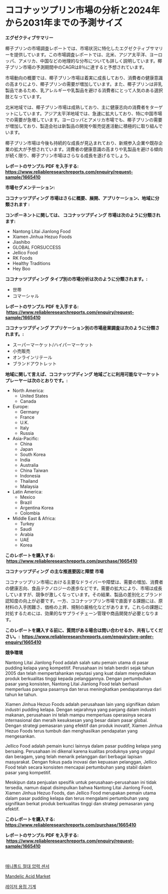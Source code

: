 <p><h1>ココナッツプリン市場の分析と2024年から2031年までの予測サイズ</h1></p><p><strong>エグゼクティブサマリー</strong></p>
<p><p>椰子プリンの市場調査レポートでは、市場状況に特化したエグゼクティブサマリーを提供しています。この市場調査レポートでは、北米、アジア太平洋、ヨーロッパ、アメリカ、中国などの地理的な分布についても詳しく説明しています。椰子プリン市場の予測期間中のCAGRは8％に達すると予想されています。</p><p>市場動向の概要では、椰子プリン市場は着実に成長しており、消費者の健康意識の高まりにより、椰子プリンの需要が増加しています。また、椰子プリンは非乳製品であるため、乳アレルギーや乳製品を避ける消費者にとって人気のある選択肢となっています。</p><p>北米地域では、椰子プリン市場は成熟しており、主に健康志向の消費者をターゲットにしています。アジア太平洋地域では、急速に拡大しており、特に中国市場での需要が急増しています。ヨーロッパとアメリカ市場でも、椰子プリンの需要が増加しており、製造会社は新製品の開発や販売促進活動に積極的に取り組んでいます。</p><p>椰子プリン市場は今後も持続的な成長が見込まれており、新規参入企業や既存企業の拡大が予想されています。消費者の健康意識の高まりや乳製品を避ける傾向が続く限り、椰子プリン市場はさらなる成長を遂げるでしょう。</p></p>
<p><strong>レポートのサンプル PDF を入手する: <a href="https://www.reliableresearchreports.com/enquiry/request-sample/1665410">https://www.reliableresearchreports.com/enquiry/request-sample/1665410</a></strong></p>
<p><strong>市場セグメンテーション:</strong></p>
<p><strong> ココナッツプディング 市場はさらに概要、展開、アプリケーション、地域に分類されます :</strong></p>
<p><strong>コンポーネントに関しては、 ココナッツプディング 市場は次のように分類されます: &nbsp;</strong></p>
<p><ul><li>Nantong Litai Jianlong Food</li><li>Xiamen Jinhua Hezuo Foods</li><li>Jiashibo</li><li>GLOBAL FORSUCCESS</li><li>Jellico Food</li><li>RK Foods</li><li>Healthy Traditions</li><li>Hey Boo</li></ul></p>
<p><strong> ココナッツプディング タイプ別の市場分析は次のように分類されます。:</strong></p>
<p><ul><li>世帯</li><li>コマーシャル</li></ul></p>
<p><strong>レポートのサンプル PDF を入手する: &nbsp;<a href="https://www.reliableresearchreports.com/enquiry/request-sample/1665410">https://www.reliableresearchreports.com/enquiry/request-sample/1665410</a></strong></p>
<p><strong> ココナッツプディング アプリケーション別の市場産業調査は次のように分類されます。:</strong></p>
<p><ul><li>スーパーマーケット/ハイパーマーケット</li><li>小売販売</li><li>オンラインリテール</li><li>ブランドアウトレット</li></ul></p>
<p><strong>地域に関して言えば、ココナッツプディング 地域ごとに利用可能なマーケットプレーヤーは次のとおりです。:</strong></p>
<p><ul>
    <li>
        North America:
        <ul>
            <li>United States</li>
            <li>Canada</li>
        </ul>
    </li>
    <li>
        Europe:
        <ul>
            <li>Germany</li>
            <li>France</li>
            <li>U.K.</li>
            <li>Italy</li>
            <li>Russia</li>
        </ul>
    </li>
    <li>
        Asia-Pacific:
        <ul>
            <li>China</li>
            <li>Japan</li>
            <li>South Korea</li>
            <li>India</li>
            <li>Australia</li>
            <li>China Taiwan</li>
            <li>Indonesia</li>
            <li>Thailand</li>
            <li>Malaysia</li>
        </ul>
    </li>
    <li>
        Latin America:
        <ul>
            <li>Mexico</li>
            <li>Brazil</li>
            <li>Argentina Korea</li>
            <li>Colombia</li>
        </ul>
    </li>
    <li>
        Middle East & Africa:
        <ul>
            <li>Turkey</li>
            <li>Saudi</li>
            <li>Arabia</li>
            <li>UAE</li>
            <li>Korea</li>
        </ul>
    </li>
    </ul></p>
<p><strong>このレポートを購入する: &nbsp;<a href="https://www.reliableresearchreports.com/purchase/1665410">https://www.reliableresearchreports.com/purchase/1665410</a></strong></p>
<p><strong>ココナッツプディング の主な推進要因と障壁 市場</strong></p>
<p><p>ココナッツプリン市場における主要なドライバーや障壁は、需要の増加、消費者の健康志向、食品テクノロジーの進歩などです。需要の拡大により、市場は成長していますが、競争が激しくなっています。その結果、製品の差別化とブランド認知度の向上が必要です。一方、ココナッツプリン市場で直面する課題には、原材料の入手困難さ、価格の上昇、規制の厳格化などがあります。これらの課題に対処するためには、効果的なサプライチェーン管理や商品開発が必要となります。</p></p>
<p><strong>このレポートを購入する前に、質問がある場合は問い合わせるか、共有してください。:&nbsp; <a href="https://www.reliableresearchreports.com/enquiry/pre-order-enquiry/1665410">https://www.reliableresearchreports.com/enquiry/pre-order-enquiry/1665410</a></strong></p>
<p><strong>競争環境</strong></p>
<p><p>Nantong Litai Jianlong Food adalah salah satu pemain utama di pasar pudding kelapa yang kompetitif. Perusahaan ini telah berdiri sejak tahun 2005 dan telah mempertahankan reputasi yang kuat dalam menyediakan produk berkualitas tinggi kepada pelanggannya. Dengan pertumbuhan pasar yang konsisten, Nantong Litai Jianlong Food telah berhasil memperluas pangsa pasarnya dan terus meningkatkan pendapatannya dari tahun ke tahun.</p><p>Xiamen Jinhua Hezuo Foods adalah perusahaan lain yang signifikan dalam industri pudding kelapa. Dengan sejarahnya yang panjang dalam industri makanan, perusahaan ini telah mampu memperluas operasinya secara internasional dan meraih kesuksesan yang besar dalam pasar global. Dengan strategi pemasaran yang efektif dan produk inovatif, Xiamen Jinhua Hezuo Foods terus tumbuh dan menghasilkan pendapatan yang mengesankan.</p><p>Jellico Food adalah pemain kunci lainnya dalam pasar pudding kelapa yang bersaing. Perusahaan ini dikenal karena kualitas produknya yang unggul dan beragam, yang telah menarik pelanggan dari berbagai lapisan masyarakat. Dengan fokus pada inovasi dan kepuasan pelanggan, Jellico Food telah secara konsisten mencapai pertumbuhan yang stabil dalam pasar yang kompetitif.</p><p>Meskipun data penjualan spesifik untuk perusahaan-perusahaan ini tidak tersedia, namun dapat disimpulkan bahwa Nantong Litai Jianlong Food, Xiamen Jinhua Hezuo Foods, dan Jellico Food merupakan pemain utama dalam pasar pudding kelapa dan terus mengalami pertumbuhan yang signifikan berkat produk berkualitas tinggi dan strategi pemasaran yang efektif.</p></p>
<p><strong>このレポートを購入する: &nbsp; <a href="https://www.reliableresearchreports.com/purchase/1665410">https://www.reliableresearchreports.com/purchase/1665410</a></strong></p>
<p><strong>レポートのサンプル PDF を入手する: &nbsp;<a href="https://www.reliableresearchreports.com/enquiry/request-sample/1665410">https://www.reliableresearchreports.com/enquiry/request-sample/1665410</a></strong><strong></strong></p>
<p>&nbsp;</p>
<p><p><a href="https://medium.com/@porterhntz2023/%EB%A7%A4%EB%8B%88%ED%8F%B4%EB%93%9C-%EC%A0%88%EB%8C%80%EC%95%95%EB%A0%A5-%EC%84%BC%EC%84%9C-%EC%8B%9C%EC%9E%A5-%EA%B7%9C%EB%AA%A8%EB%8A%94-%EC%A0%84-%EC%84%B8%EA%B3%84-%EC%82%B0%EC%97%85%EC%97%90%EC%84%9C-%EC%B5%9C%EC%A0%81%EC%9D%98-%EB%A7%88%EC%BC%80%ED%8C%85-%EC%B1%84%EB%84%90%EC%9D%84-%EB%B3%B4%EC%97%AC%EC%A4%8D%EB%8B%88%EB%8B%A4-ad76cc6fd7c1">매니폴드 절대 압력 센서</a></p><p><a href="https://metal-farmhouse-e95.notion.site/Mandelic-Acid-Market-Size-Growth-and-Forecast-from-2024-2031-7046b0095af643a9a196e8d939802c00">Mandelic Acid Market</a></p><p><a href="https://medium.com/@bubblebutt879567/%EB%A0%88%EC%9D%B4%EC%A0%80-%EC%9A%A9%EC%A0%91-%EA%B8%B0%EA%B3%84-%EC%8B%9C%EC%9E%A5-%EA%B7%9C%EB%AA%A8-%EC%8B%9C%EC%9E%A5-%EC%A0%84%EB%A7%9D-%EB%B0%8F-%EC%8B%9C%EC%9E%A5-%EC%98%88%EC%B8%A1-2024%EB%85%84%EB%B6%80%ED%84%B0-2031%EB%85%84-127e877c3da7">레이저 용접 기계</a></p></p>